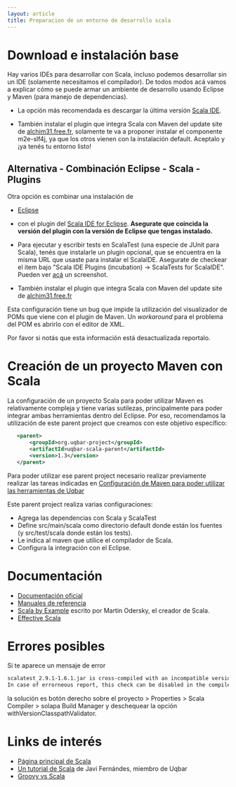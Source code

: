 ```yaml
---
layout: article
title: Preparacion de un entorno de desarrollo scala
---
```


# Download e instalación base

Hay varios IDEs para desarrollar con Scala, incluso podemos desarrollar sin un IDE (solamente necesitamos el compilador). De todos modos acá vamos a explicar cómo se puede armar un ambiente de desarrollo usando Eclipse y Maven (para manejo de dependencias).

- La opción más recomendada es descargar la última versión [Scala IDE](http://scala-ide.org/download/sdk.html).

-   También instalar el plugin que integra Scala con Maven del update site de [alchim31.free.fr](http://alchim31.free.fr/m2e-scala/update-site), solamente te va a proponer instalar el componente m2e-slf4j, ya que los otros vienen con la instalación default. Aceptalo y ¡ya tenés tu entorno listo! 

## Alternativa - Combinación Eclipse - Scala - Plugins

Otra opción es combinar una instalación de

- [Eclipse](http://www.eclipse.org/downloads/) 

- con el plugin del [Scala IDE for Eclipse](http://scala-ide.org/download/current.html). **Asegurate que coincida la versión del plugin con la versión de Eclipse que tengas instalado.**  

- Para ejecutar y escribir tests en ScalaTest (una especie de JUnit para Scala), tenés que instalarle un plugin opcional, que se encuentra en la misma URL que usaste para instalar el ScalaIDE. Asegurate de checkear el item bajo "Scala IDE Plugins (incubation) -&gt; ScalaTests for ScalaIDE". Pueden ver [acá](http://www.scalatest.org/user_guide/using_scalatest_with_eclipse) un screenshot.

-   También instalar el plugin que integra Scala con Maven del update site de [alchim31.free.fr](http://alchim31.free.fr/m2e-scala/update-site)

Esta configuración tiene un bug que impide la utilización del visualizador de POMs que viene con el plugin de Maven. Un *workaround* para el problema del POM es abrirlo con el editor de XML.

Por favor si notás que esta información está desactualizada reportalo.

# Creación de un proyecto Maven con Scala

La configuración de un proyecto Scala para poder utilizar Maven es relativamente compleja y tiene varias sutilezas, principalmente para poder integrar ambas herramientas dentro del Eclipse. Por eso, recomendamos la utilización de este parent project que creamos con este objetivo específico:

```xml
   <parent>
       <groupId>org.uqbar-project</groupId>
       <artifactId>uqbar-scala-parent</artifactId>
       <version>1.3</version>
   </parent>
```

Para poder utilizar ese parent project necesario realizar previamente realizar las tareas indicadas en [Configuración de Maven para poder utilizar las herramientas de Uqbar](configuracion-de-maven-para-poder-utilizar-las-herramientas-de-uqbar.html)

Este parent project realiza varias configuraciones:

-   Agrega las dependencias con Scala y ScalaTest
-   Define src/main/scala como directorio default donde están los fuentes (y src/test/scala donde están los tests).
-   Le indica al maven que utilice el compilador de Scala.
-   Configura la integración con el Eclipse.

# Documentación

-   [Documentación oficial](http://www.scala-lang.org/node/197)
-   [Manuales de referencia](http://www.scala-lang.org/node/198)
-   [Scala by Example](http://www.scala-lang.org/docu/files/ScalaByExample.pdf#) escrito por Martin Odersky, el creador de Scala.
-   [Effective Scala](http://twitter.github.io/effectivescala/)

# Errores posibles

Si te aparece un mensaje de error

```bash
scalatest_2.9.1-1.6.1.jar is cross-compiled with an incompatible version of Scala (2.9.1). 
In case of errorneous report, this check can be disabled in the compiler preference page.
```

la solución es botón derecho sobre el proyecto &gt; Properties &gt; Scala Compiler &gt; solapa Build Manager y deschequear la opción withVersionClasspathValidator.

# Links de interés

-   [Página principal de Scala](http://www.scala-lang.org/)
-   [Un tutorial de Scala](http://paco.uqbar-project.org/te/scala/introduccin-a-scala) de Javi Fernándes, miembro de Uqbar
-   [Groovy vs Scala](groovy-vs-scala.html)

